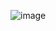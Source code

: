 ![image](https://github.com/Dauphin25/TechXplore/assets/154459154/cddf037b-08a9-4814-bfbf-dec0f55c545f)

